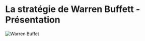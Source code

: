 # La stratégie de Warren Buffett - Présentation

![Warren Buffet](https://www.fundraisers.fr/sites/default/files/public/img/article/warren-buffet-2.jpg)

